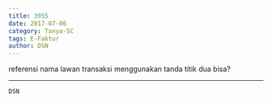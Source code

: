 ```yaml
---
title: 3955
date: 2017-07-06
category: Tanya-SC
tags: E-Faktur
author: DSN
---
```


referensi nama lawan transaksi menggunakan tanda titik dua bisa?

---



`DSN`
